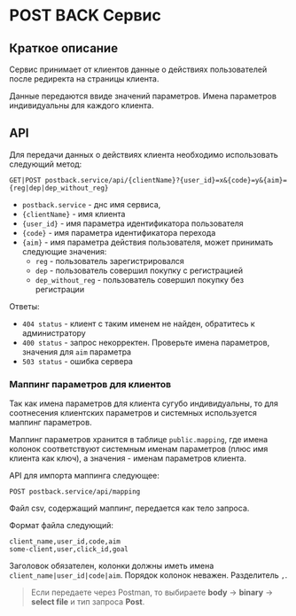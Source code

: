 # POST BACK Сервис

## Краткое описание

Сервис принимает от клиентов данные о действиях пользователей после редиректа
на страницы клиента. 

Данные передаются ввиде значений параметров. Имена параметров индивидуальны для 
каждого клиента.

## API

Для передачи данных о действиях клиента необходимо использовать следующий метод:

```
GET|POST postback.service/api/{clientName}?{user_id}=x&{code}=y&{aim}={reg|dep|dep_without_reg}
```
 * `postback.service` - днс имя сервиса, 
 * `{clientName}` - имя клиента
 * `{user_id}` - имя параметра идентификатора пользователя
 * `{code}` - имя параметра идентификатора перехода
 * `{aim}` - имя параметра действия пользователя, может принимать следующие
 значения:
    * `reg` - пользователь зарегистрировался
    * `dep` - пользователь совершил покупку с регистрацией
    * `dep_without_reg` - пользователь совершил покупку без регистрации
    
Ответы:

* `404 status` - клиент с таким именем не найден, обратитесь к администратору
* `400 status` - запрос некорректен. Проверьте имена параметров, значения для `aim`
параметра
* `503 status` - ошибка сервера
    
### Маппинг параметров для клиентов

Так как имена параметров для клиента сугубо индивидуальны, то для соотнесения
клиентских параметров и системных используется маппинг параметров. 

Маппинг параметров хранится в таблице `public.mapping`, где имена колонок
соответствуют системным именам параметров (плюс имя клиента как ключ), а значения -
именам параметров клиента.

API для импорта маппинга следующее:

```
POST postback.service/api/mapping
``` 

Файл csv, содержащий маппинг, передается как тело запроса.

Формат файла следующий:

```csv
client_name,user_id,code,aim
some-client,user,click_id,goal
```
 Заголовок обязателен, колонки должны иметь имена `client_name|user_id|code|aim`.
 Порядок колонок неважен. Разделитель `,`.
 
 > Если передаете через Postman, то выбираете **body** -> **binary** -> **select
 file** и тип запроса **Post**. 